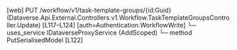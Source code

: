 [web] PUT /workflow/v1/task-template-groups/{id:Guid}  (Dataverse.Api.External.Controllers.v1.Workflow.TaskTemplateGroupsController.Update)  [L117–L124] [auth=Authentication.WorkflowWrite]
  └─ uses_service IDataverseProxyService (AddScoped)
    └─ method PutSerialisedModel [L122]

